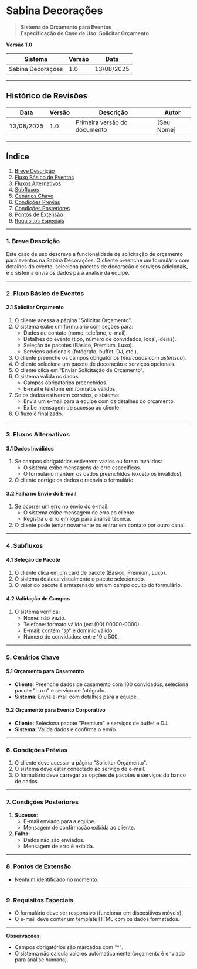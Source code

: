 # **Sabina Decorações**

> **Sistema de Orçamento para Eventos**  
> **Especificação de Caso de Uso: Solicitar Orçamento**  

**Versão 1.0**  

| **Sistema**          | **Versão** | **Data**       |  
|-----------------------|------------|----------------|  
| Sabina Decorações     | 1.0        | 13/08/2025     |  

---

## **Histórico de Revisões**  
| **Data**       | **Versão** | **Descrição**               | **Autor**         |  
|----------------|------------|-----------------------------|-------------------|  
| 13/08/2025     | 1.0        | Primeira versão do documento| [Seu Nome]        |  

---

## **Índice**  
1. [Breve Descrição](#1-breve-descrição)  
2. [Fluxo Básico de Eventos](#2-fluxo-básico-de-eventos)  
3. [Fluxos Alternativos](#3-fluxos-alternativos)  
4. [Subfluxos](#4-subfluxos)  
5. [Cenários Chave](#5-cenários-chave)  
6. [Condições Prévias](#6-condições-prévias)  
7. [Condições Posteriores](#7-condições-posteriores)  
8. [Pontos de Extensão](#8-pontos-de-extensão)  
9. [Requisitos Especiais](#9-requisitos-especiais)  

---

### **1. Breve Descrição**  
Este caso de uso descreve a funcionalidade de solicitação de orçamento para eventos na Sabina Decorações. O cliente preenche um formulário com detalhes do evento, seleciona pacotes de decoração e serviços adicionais, e o sistema envia os dados para análise da equipe.  

---

### **2. Fluxo Básico de Eventos**  

#### **2.1 Solicitar Orçamento**  
1. O cliente acessa a página "Solicitar Orçamento".  
2. O sistema exibe um formulário com seções para:  
   - Dados de contato (nome, telefone, e-mail).  
   - Detalhes do evento (tipo, número de convidados, local, ideias).  
   - Seleção de pacotes (Básico, Premium, Luxo).  
   - Serviços adicionais (fotógrafo, buffet, DJ, etc.).  
3. O cliente preenche os campos obrigatórios (*marcados com asterisco*).  
4. O cliente seleciona um pacote de decoração e serviços opcionais.  
5. O cliente clica em "Enviar Solicitação de Orçamento".  
6. O sistema valida os dados:  
   - Campos obrigatórios preenchidos.  
   - E-mail e telefone em formatos válidos.  
7. Se os dados estiverem corretos, o sistema:  
   - Envia um e-mail para a equipe com os detalhes do orçamento.  
   - Exibe mensagem de sucesso ao cliente.  
8. O fluxo é finalizado.  

---

### **3. Fluxos Alternativos**  

#### **3.1 Dados Inválidos**  
1. Se campos obrigatórios estiverem vazios ou forem inválidos:  
   - O sistema exibe mensagens de erro específicas.  
   - O formulário mantém os dados preenchidos (exceto os inválidos).  
2. O cliente corrige os dados e reenvia o formulário.  

#### **3.2 Falha no Envio do E-mail**  
1. Se ocorrer um erro no envio do e-mail:  
   - O sistema exibe mensagem de erro ao cliente.  
   - Registra o erro em logs para análise técnica.  
2. O cliente pode tentar novamente ou entrar em contato por outro canal.  

---

### **4. Subfluxos**  

#### **4.1 Seleção de Pacote**  
1. O cliente clica em um card de pacote (Básico, Premium, Luxo).  
2. O sistema destaca visualmente o pacote selecionado.  
3. O valor do pacote é armazenado em um campo oculto do formulário.  

#### **4.2 Validação de Campos**  
1. O sistema verifica:  
   - Nome: não vazio.  
   - Telefone: formato válido (ex: (00) 00000-0000).  
   - E-mail: contém "@" e domínio válido.  
   - Número de convidados: entre 10 e 500.  

---

### **5. Cenários Chave**  

#### **5.1 Orçamento para Casamento**  
- **Cliente**: Preenche dados de casamento com 100 convidados, seleciona pacote "Luxo" e serviço de fotógrafo.  
- **Sistema**: Envia e-mail com detalhes para a equipe.  

#### **5.2 Orçamento para Evento Corporativo**  
- **Cliente**: Seleciona pacote "Premium" e serviços de buffet e DJ.  
- **Sistema**: Valida dados e confirma o envio.  

---

### **6. Condições Prévias**  
1. O cliente deve acessar a página "Solicitar Orçamento".  
2. O sistema deve estar conectado ao serviço de e-mail.  
3. O formulário deve carregar as opções de pacotes e serviços do banco de dados.  

---

### **7. Condições Posteriores**  
1. **Sucesso**:  
   - E-mail enviado para a equipe.  
   - Mensagem de confirmação exibida ao cliente.  
2. **Falha**:  
   - Dados não são enviados.  
   - Mensagem de erro é exibida.  

---

### **8. Pontos de Extensão**  
- Nenhum identificado no momento.  

---

### **9. Requisitos Especiais**  
- O formulário deve ser responsivo (funcionar em dispositivos móveis).  
- O e-mail deve conter um template HTML com os dados formatados.  

---

**Observações**:  
- Campos obrigatórios são marcados com "*".  
- O sistema não calcula valores automaticamente (orçamento é enviado para análise humana).  
